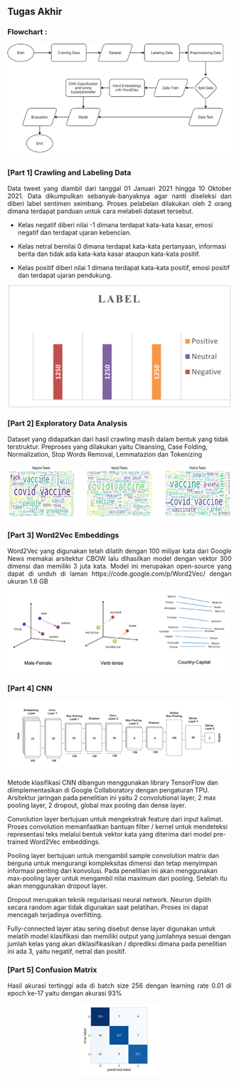 ## Tugas Akhir


### Flowchart :
<p align="center"><img src="https://github.com/chanlyseptian/Sentiment-Analysis-using-CNN-and-Word2Vec/blob/master/img/flowchart.png">



### [Part 1] Crawling and Labeling Data

<p align="justify">
Data tweet yang diambil dari tanggal 01 Januari 2021 hingga 10 Oktober 2021. Data dikumpulkan sebanyak-banyaknya agar nanti diseleksi dan diberi label sentimen seimbang. Proses pelabelan dilakukan oleh 2 orang dimana terdapat panduan untuk cara melabeli dataset tersebut.

- Kelas negatif diberi nilai -1 dimana terdapat kata-kata kasar, emosi negatif dan terdapat ujaran kebencian.

- Kelas netral bernilai 0 dimana terdapat kata-kata pertanyaan, informasi berita dan tidak ada kata-kata kasar ataupun 
kata-kata positif.
- Kelas positif diberi nilai 1 dimana terdapat kata-kata positif, emosi positif dan terdapat ujaran pendukung.
<p align="center"><img src="https://github.com/chanlyseptian/Sentiment-Analysis-using-CNN-and-Word2Vec/blob/master/img/label.png" width="500">

</p>



### [Part 2] Exploratory Data Analysis
Dataset yang didapatkan dari hasil crawling masih dalam bentuk yang tidak terstruktur. Preproses yang dilakukan yaitu Cleansing, Case Folding, Normalization, Stop Words Removal, Lemmatazion dan Tokenizing
<p align="center"><img src="https://github.com/chanlyseptian/Sentiment-Analysis-using-CNN-and-Word2Vec/blob/master/img/wordcloud.png"</p>
</p>

### [Part 3] Word2Vec Embeddings

<p align="justify">
Word2Vec yang digunakan telah dilatih dengan 100 miliyar kata dari Google News memakai arsitektur CBOW lalu dihasilkan model dengan vektor 300 dimensi dan memiliki 3 juta kata. Model ini merupakan open-source yang dapat di unduh di laman https://code.google.com/p/Word2Vec/ dengan ukuran 1.6 GB
<p align="center"><img src="https://github.com/chanlyseptian/Sentiment-Analysis-using-CNN-and-Word2Vec/blob/master/img/word2vec.png">

</p>

### [Part 4] CNN

<p align="justify">
<p align="center"><img src="https://github.com/chanlyseptian/Sentiment-Analysis-using-CNN-and-Word2Vec/blob/master/img/CNN.png">

Metode klasifikasi CNN dibangun menggunakan library TensorFlow dan diimplementasikan di Google Collaboratory dengan pengaturan TPU. Arsitektur jaringan pada penelitian ini yaitu 2 convolutional layer,
2 max pooling layer, 2 dropout, global max pooling dan dense layer. 

Convolution layer bertujuan untuk mengekstrak feature dari input kalimat. Proses convolution memanfaatkan 
bantuan filter / kernel untuk mendeteksi representasi teks melalui bentuk vektor kata yang diterima dari model pre-trained Word2Vec embeddings.

Pooling layer bertujuan untuk mengambil sample convolution matrix dan berguna untuk mengurangi 
kompleksitas dimensi dan tetap menyimpan informasi penting dari konvolusi. Pada penelitian ini akan menggunakan 
max-pooling layer untuk mengambil nilai maximum dari pooling. Setelah itu akan menggunakan dropout layer. 

Dropout merupakan teknik regularisasi neural network. Neuron dipilih secara random agar tidak digunakan saat
pelatihan. Proses ini dapat mencegah terjadinya overfitting.

Fully-connected layer atau sering disebut dense layer digunakan untuk melatih model klasifikasi dan memiliki 
output yang jumlahnya sesuai dengan jumlah kelas yang akan diklasifikasikan / diprediksi dimana pada penelitian ini 
ada 3, yaitu negatif, netral dan positif.


</p>

### [Part 5] Confusion Matrix

<p align="justify">
Hasil akurasi tertinggi ada di batch size 256 dengan learning rate 0.01 di epoch ke-17 yaitu dengan akurasi 93%
<p align="center"><img src="https://github.com/chanlyseptian/Sentiment-Analysis-using-CNN-and-Word2Vec/blob/master/img/confusion%20matrix.png">

</p>
